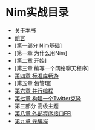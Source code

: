
# Nim实战目录

* [关于本书](0about.md)
* [前言](0wl.md)
* [第一部分 Nim基础]
* [第一章 为什么用Nim]
* [第二章 开始]
* [第三章 编写一个网络聊天程序]
* [第四章 标准库畅游](04.md)
* [第五章 包管理]
* [第六章 并行编程](06.md)
* [第七章 构建一个Twitter克隆](07.md)
* 第三部分 高级主题
* [第八章 外部程序接口FFI](08.md)
* [第九章 元编程](09.md)
